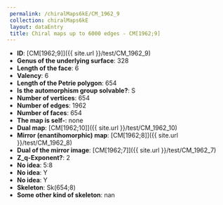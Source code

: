 ```yaml
--- 
 permalink: /chiralMaps6kE/CM_1962_9 
 collection: chiralMaps6kE
 layout: dataEntry
 title: Chiral maps up to 6000 edges - CM[1962;9]
---
```


- **ID**: [CM[1962;9]]({{ site.url }}/test/CM_1962_9)
- **Genus of the underlying surface**: 328
- **Length of the face**: 6
- **Valency**: 6
- **Length of the Petrie polygon**: 654
- **Is the automorphism group solvable?**: S
- **Number of vertices**: 654
- **Number of edges**: 1962
- **Number of faces**: 654
- **The map is self-**: none
- **Dual map**: [CM[1962;10]]({{ site.url }}/test/CM_1962_10)
- **Mirror (enantihomorphic) map**: [CM[1962;8]]({{ site.url }}/test/CM_1962_8)
- **Dual of the mirror image**: [CM[1962;7]]({{ site.url }}/test/CM_1962_7)
- **Z_q-Exponent?**: 2
- **No idea**:  5:8
- **No idea**: Y
- **No idea**: Y
- **Skeleton**: Sk(654;8)
- **Some other kind of skeleton**: nan
